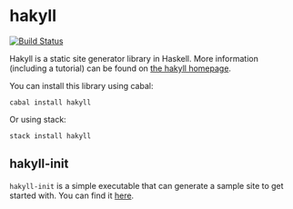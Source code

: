 # hakyll

[![Build Status](https://img.shields.io/travis/jaspervdj/hakyll.svg)](http://travis-ci.org/jaspervdj/hakyll)

Hakyll is a static site generator library in Haskell. More information
(including a tutorial) can be found on
[the hakyll homepage](http://jaspervdj.be/hakyll).

You can install this library using cabal:

    cabal install hakyll

Or using stack:

    stack install hakyll

## hakyll-init

`hakyll-init` is a simple executable that can generate a sample site to get
started with.  You can find it [here](https://github.com/jaspervdj/hakyll-init).
